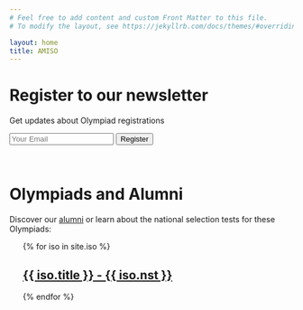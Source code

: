 ```yaml
---
# Feel free to add content and custom Front Matter to this file.
# To modify the layout, see https://jekyllrb.com/docs/themes/#overriding-theme-defaults

layout: home
title: AMISO
---
```


# Register to our newsletter
Get updates about Olympiad registrations
<form accept-charset="UTF-8" action="https://script.google.com/macros/s/AKfycbxGQcp8JVv6k0mtTYg49iemtm7YVVnxX-aTiAREzyqjijgkI16KV7xRhgP6p1AI7bcr/exec" method="GET" target='_blank'>
  <input type="email" name="email" placeholder="Your Email">
  <button type="submit">Register</button>
</form>
<br>

# Olympiads and Alumni
Discover our [alumni](/alumni/) or learn about the national selection tests for these Olympiads:
<ul>
{% for iso in site.iso %}
<h2>
    <a href="{{ iso.url }}">
      {{ iso.title }} - {{ iso.nst }}
    </a>
  </h2>
{% endfor %}
</ul>